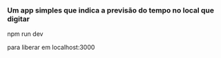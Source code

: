 ### Um app simples que indica a previsão do tempo no local que digitar

npm run dev

para liberar em localhost:3000